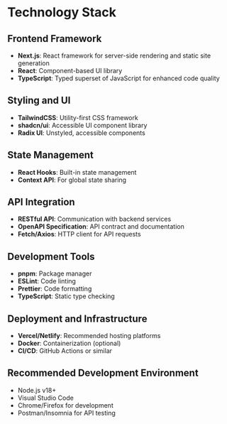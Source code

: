 # Technology Stack

## Frontend Framework
- **Next.js**: React framework for server-side rendering and static site generation
- **React**: Component-based UI library
- **TypeScript**: Typed superset of JavaScript for enhanced code quality

## Styling and UI
- **TailwindCSS**: Utility-first CSS framework
- **shadcn/ui**: Accessible UI component library
- **Radix UI**: Unstyled, accessible components

## State Management
- **React Hooks**: Built-in state management
- **Context API**: For global state sharing

## API Integration
- **RESTful API**: Communication with backend services
- **OpenAPI Specification**: API contract and documentation
- **Fetch/Axios**: HTTP client for API requests

## Development Tools
- **pnpm**: Package manager
- **ESLint**: Code linting
- **Prettier**: Code formatting
- **TypeScript**: Static type checking

## Deployment and Infrastructure
- **Vercel/Netlify**: Recommended hosting platforms
- **Docker**: Containerization (optional)
- **CI/CD**: GitHub Actions or similar

## Recommended Development Environment
- Node.js v18+
- Visual Studio Code
- Chrome/Firefox for development
- Postman/Insomnia for API testing
